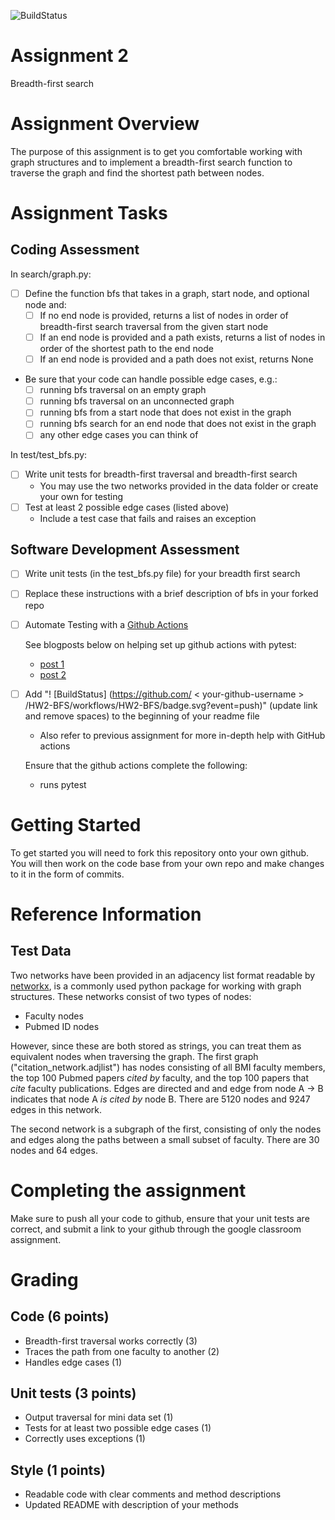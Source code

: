 
![BuildStatus](https://github.com/IJbeasley/HW2-BFS/workflows/Assignment%20Tests/badge.svg) 

# Assignment 2
Breadth-first search

# Assignment Overview
The purpose of this assignment is to get you comfortable working with graph structures and to implement a breadth-first search function to traverse the graph and find the shortest path between nodes.

# Assignment Tasks

## Coding Assessment
In search/graph.py:
* [ ] Define the function bfs that takes in a graph, start node, and optional node and:
	* [ ] If no end node is provided, returns a list of nodes in order of breadth-first search traversal from the given start node
	* [ ] If an end node is provided and a path exists, returns a list of nodes in order of the shortest path to the end node
	* [ ] If an end node is provided and a path does not exist, returns None

* Be sure that your code can handle possible edge cases, e.g.:
	* [ ] running bfs traversal on an empty graph
	* [ ] running bfs traversal on an unconnected graph
	* [ ] running bfs from a start node that does not exist in the graph
	* [ ] running bfs search for an end node that does not exist in the graph
	* [ ] any other edge cases you can think of 

In test/test_bfs.py:
* [ ] Write unit tests for breadth-first traversal and breadth-first search 
    * You may use the two networks provided in the data folder or create your own for testing
* [ ] Test at least 2 possible edge cases (listed above)
    *  Include a test case that fails and raises an exception


## Software Development Assessment

* [ ] Write unit tests (in the test_bfs.py file) for your breadth first search
* [ ] Replace these instructions with a brief description of bfs in your forked repo
	
* [ ] Automate Testing with a [Github Actions](https://docs.github.com/en/actions)

	See blogposts below on helping set up github actions with pytest:
	
	* [post 1](https://blog.dennisokeeffe.com/blog/2021-08-08-pytest-with-github-actions)
	* [post 2](https://mattsegal.dev/pytest-on-github-actions.html)

* [ ] Add "! [BuildStatus] (https://github.com/ < your-github-username > /HW2-BFS/workflows/HW2-BFS/badge.svg?event=push)" (update link and remove spaces) to the beginning of your readme file

	* Also refer to previous assignment for more in-depth help with GitHub actions

	Ensure that the github actions complete the following:
	* runs pytest

# Getting Started
To get started you will need to fork this repository onto your own github. You will then work on the code base from your own repo and make changes to it in the form of commits. 

# Reference Information
## Test Data
Two networks have been provided in an adjacency list format readable by [networkx](https://networkx.org/), is a commonly used python package for working with graph structures. These networks consist of two types of nodes:
* Faculty nodes 
* Pubmed ID nodes

However, since these are both stored as strings, you can treat them as equivalent nodes when traversing the graph. The first graph ("citation_network.adjlist") has nodes consisting of all BMI faculty members, the top 100 Pubmed papers *cited by* faculty, and the top 100 papers that *cite* faculty publications. Edges are directed and and edge from node A -> B indicates that node A *is cited by* node B. There are 5120 nodes and 9247 edges in this network.

The second network is a subgraph of the first, consisting of only the nodes and edges along the paths between a small subset of faculty. There are 30 nodes and 64 edges.

# Completing the assignment
Make sure to push all your code to github, ensure that your unit tests are correct, and submit a link to your github through the google classroom assignment.

# Grading

## Code (6 points)
* Breadth-first traversal works correctly (3)
* Traces the path from one faculty to another (2)
* Handles edge cases (1)

## Unit tests (3 points)
* Output traversal for mini data set (1)
* Tests for at least two possible edge cases (1)
* Correctly uses exceptions (1)

## Style (1 points)
* Readable code with clear comments and method descriptions
* Updated README with description of your methods

